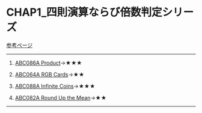 # CHAP1_四則演算ならび倍数判定シリーズ

[参考ページ](http://t.ly/w6DEP)

---
1. [ABC086A Product](https://atcoder.jp/contests/abc086/tasks/abc086_a)→★★★  

1. [ABC064A RGB Cards](https://atcoder.jp/contests/abc064/tasks/abc064_a)→★★  

1. [ABC088A Infinite Coins](https://atcoder.jp/contests/abc088/tasks/abc088_a)→★★★  

1. [ABC082A Round Up the Mean](https://atcoder.jp/contests/abc082/tasks/abc082_a)→★★  

---